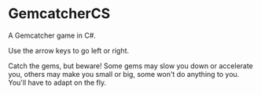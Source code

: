 # GemcatcherCS
 A Gemcatcher game in C#.

 Use the arrow keys to go left or right.

 Catch the gems, but beware!
 Some gems may slow you down or accelerate you, others may make you small or big, some won't do anything to you. You'll have to adapt on the fly.

